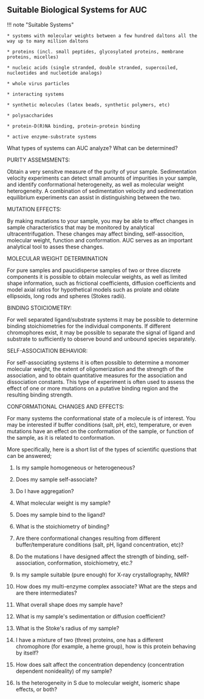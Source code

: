 ## Suitable Biological Systems for AUC

!!! note "Suitable Systems"

    * systems with molecular weights between a few hundred daltons all the way up to many million daltons
    
    * proteins (incl. small peptides, glycosylated proteins, membrane proteins, micelles)
    
    * nucleic acids (single stranded, double stranded, supercoiled, nucleotides and nucleotide analogs)

    * whole virus particles
    
    * interacting systems
    
    * synthetic molecules (latex beads, synthetic polymers, etc)

    * polysaccharides

    * protein-D(R)NA binding, protein-protein binding

    * active enzyme-substrate systems

What types of systems can AUC analyze? What can be determined?

PURITY ASSEMSMENTS:

  Obtain a very sensitve measure of the purity of your sample. Sedimentation velocity experiments can detect small amounts of impurities in your sample, and identify conformational heterogeneity, as well as molecular weight heterogeneity. A combination of sedimentation velocity and sedimentation equilibrium experiments can assist in distinguishing between the two.
   
MUTATION EFFECTS:

  By making mutations to your sample, you may be able to effect changes in sample characteristics that may be monitored by analytical ultracentrifugation. These changes may affect binding, self-assocition, molecular weight, function and conformation. AUC serves as an important analytical tool to asses these changes.

MOLECULAR WEIGHT DETERMINATION

  For pure samples and paucidisperse samples of two or three discrete components it is possible to obtain molecular weights, as well as limited shape information, such as frictional coefficients, diffusion coefficients and model axial ratios for hypothetical models such as prolate and oblate ellipsoids, long rods and spheres (Stokes radii).

BINDING STOICIOMETRY:

  For well separated ligand/substrate systems it may be possible to determine binding stoichiometries for the individual components. If different chromophores exist, it may be possible to separate the signal of ligand and substrate to sufficiently to observe bound and unbound species separately.
    
SELF-ASSOCIATION BEHAVIOR:

  For self-associating systems it is often possible to determine a monomer molecular weight, the extent of oligomerization and the strength of the association, and to obtain quantitative measures for the association and dissociation constants. This type of experiment is often used to assess the effect of one or more mutations on a putative binding region and the resulting binding strength.
    
CONFORMATIONAL CHANGES AND EFFECTS:

  For many systems the conformational state of a molecule is of interest. You may be interested if buffer conditions (salt, pH, etc), temperature, or even mutations have an effect on the conformation of the sample, or function of the sample, as it is related to conformation.

More specifically, here is a short list of the types of scientific questions that can be answered;

1. Is my sample homogeneous or heterogeneous?

2. Does my sample self-associate?

3. Do I have aggregation?

4. What molecular weight is my sample?

5. Does my sample bind to the ligand?

6. What is the stoichiometry of binding?

7. Are there conformational changes resulting from different buffer/temperature conditions (salt, pH, ligand concentration, etc)?

8. Do the mutations I have designed affect the strength of binding, self-association, conformation, stoichiometry, etc.?

9. Is my sample suitable (pure enough) for X-ray crystallography, NMR?

10. How does my multi-enzyme complex associate? What are the steps and are there intermediates?

11. What overall shape does my sample have?

12. What is my sample's sedimentation or diffusion coefficient?

13. What is the Stoke's radius of my sample?

14. I have a mixture of two (three) proteins, one has a different chromophore (for example, a heme group), how is this protein 
behaving by itself?

15. How does salt affect the concentration dependency (concentration dependent nonideality) of my sample?

16. Is the heterogeneity in S due to molecular weight, isomeric shape effects, or both?

